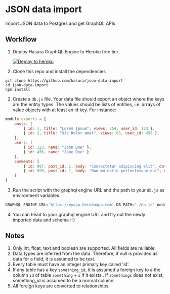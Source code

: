 # JSON data import

Import JSON data to Postgres and get GraphQL APIs

## Workflow

1. Deploy Hasura GraphQL Engine to Heroku free tier.

   [![Deploy to heroku](https://www.herokucdn.com/deploy/button.svg)](https://heroku.com/deploy?template=https://github.com/hasura/graphql-engine-heroku)

2. Clone this repo and install the dependencies

  ```
  git clone https://github.com/hasura/json-data-import
  cd json-data-import
  npm install
  ```

2. Create a `db.js` file. Your data file should export an object where the keys are the entity types. The values should be lists of entities, i.e. arrays of value objects with at least an id key. For instance:

  ```js
  module.exports = {
      posts: [
          { id: 1, title: "Lorem Ipsum", views: 254, user_id: 123 },
          { id: 2, title: "Sic Dolor amet", views: 65, user_id: 456 },
      ],
      users: [
          { id: 123, name: "John Doe" },
          { id: 456, name: "Jane Doe" }
      ],
      comments: [
          { id: 987, post_id: 1, body: "Consectetur adipiscing elit", date: new Date('2017-07-03') },
          { id: 995, post_id: 1, body: "Nam molestie pellentesque dui", date: new Date('2017-08-17') }
      ]
  }
  ```

3. Run the script with the graphql engine URL and the path to your `db.js` as environment variables

  ```js
  GRAPHQL_ENGINE_URL='https://myapp.herokuapp.com' DB_PATH='./db.js' node index.js
  ```

4. You can head to your graphql engine URL and try out the newly imported data and schema :-)

## Notes

1. Only int, float, text and boolean are supported. All fields are nullable.
2. Data types are inferred from the data. Therefore, if null is provided as data for a field, it is assumed to be text.
3. Every table must have an integer primary key called 'id'.
4. If any table has a key `something_id`, it is assumed a foreign key to a the column `id` of table `something` + `s` if it exists . If `somethings` does not exist, something_id is assumed to be a normal column.
5. All foreign keys are converted to relationships.